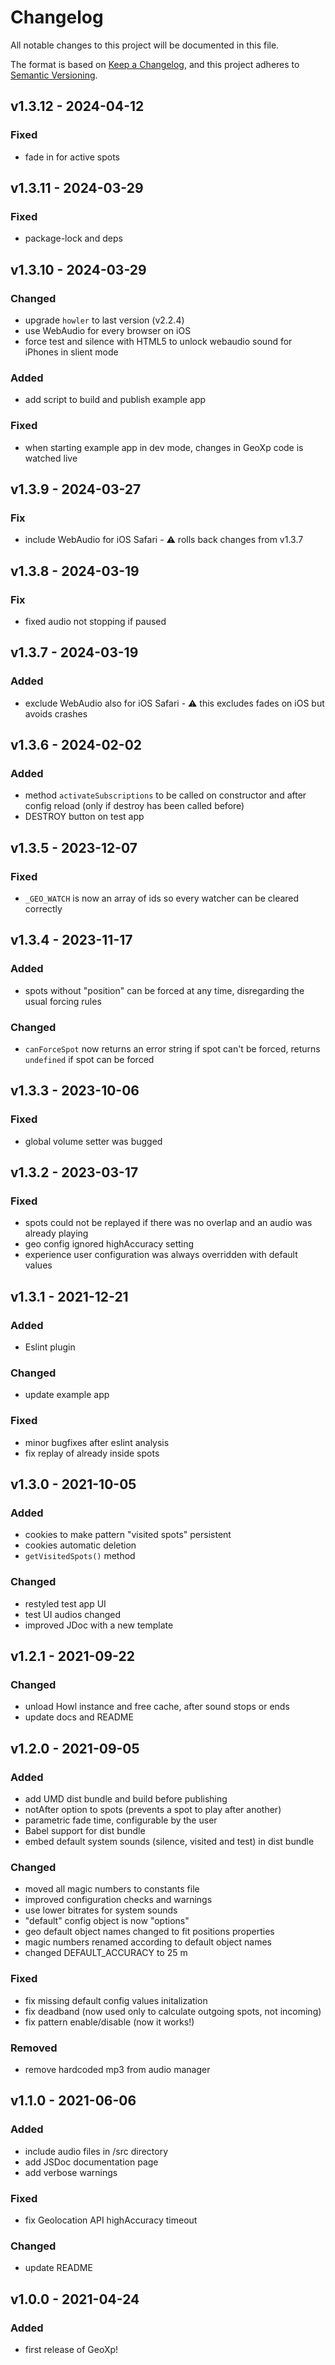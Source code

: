 # Changelog
All notable changes to this project will be documented in this file.

The format is based on [Keep a Changelog](https://keepachangelog.com/en/1.0.0/),
and this project adheres to [Semantic Versioning](https://semver.org/spec/v2.0.0.html).

## **v1.3.12** - 2024-04-12
### Fixed
* fade in for active spots

## **v1.3.11** - 2024-03-29
### Fixed
* package-lock and deps

## **v1.3.10** - 2024-03-29
### Changed
* upgrade `howler` to last version (v2.2.4)
* use WebAudio for every browser on iOS
* force test and silence with HTML5 to unlock webaudio sound for iPhones in slient mode

### Added
* add script to build and publish example app

### Fixed
* when starting example app in dev mode, changes in GeoXp code is watched live

## **v1.3.9** - 2024-03-27
### Fix
* include WebAudio for iOS Safari - ⚠ rolls back changes from v1.3.7

## **v1.3.8** - 2024-03-19
### Fix
* fixed audio not stopping if paused

## **v1.3.7** - 2024-03-19
### Added
* exclude WebAudio also for iOS Safari - ⚠ this excludes fades on iOS but avoids crashes

## **v1.3.6** - 2024-02-02
### Added
* method `activateSubscriptions` to be called on constructor and after config reload (only if destroy has been called before)
* DESTROY button on test app

## **v1.3.5** - 2023-12-07
### Fixed
* `_GEO_WATCH` is now an array of ids so every watcher can be cleared correctly

## **v1.3.4** - 2023-11-17
### Added
* spots without "position" can be forced at any time, disregarding the usual forcing rules

### Changed
* `canForceSpot` now returns an error string if spot can't be forced, returns `undefined` if spot can be forced

## **v1.3.3** - 2023-10-06
### Fixed
* global volume setter was bugged

## **v1.3.2** - 2023-03-17
### Fixed
* spots could not be replayed if there was no overlap and an audio was already playing
* geo config ignored highAccuracy setting
* experience user configuration was always overridden with default values

## **v1.3.1** - 2021-12-21
### Added
* Eslint plugin

### Changed
* update example app

### Fixed
* minor bugfixes after eslint analysis
* fix replay of already inside spots

## **v1.3.0** - 2021-10-05
### Added
* cookies to make pattern "visited spots" persistent
* cookies automatic deletion
* `getVisitedSpots()` method

### Changed
* restyled test app UI
* test UI audios changed
* improved JDoc with a new template

## **v1.2.1** - 2021-09-22
### Changed
* unload Howl instance and free cache, after sound stops or ends
* update docs and README

## **v1.2.0** - 2021-09-05
### Added
* add UMD dist bundle and build before publishing
* notAfter option to spots (prevents a spot to play after another)
* parametric fade time, configurable by the user
* Babel support for dist bundle
* embed default system sounds (silence, visited and test) in dist bundle

### Changed
* moved all magic numbers to constants file
* improved configuration checks and warnings
* use lower bitrates for system sounds
* "default" config object is now "options"
* geo default object names changed to fit positions properties
* magic numbers renamed according to default object names
* changed DEFAULT_ACCURACY to 25 m

### Fixed
* fix missing default config values initalization
* fix deadband (now used only to calculate outgoing spots, not incoming)
* fix pattern enable/disable (now it works!)

### Removed
* remove hardcoded mp3 from audio manager

## **v1.1.0** - 2021-06-06
### Added
* include audio files in /src directory
* add JSDoc documentation page
* add verbose warnings

### Fixed
* fix Geolocation API highAccuracy timeout

### Changed
* update README

## **v1.0.0** - 2021-04-24
### Added
* first release of GeoXp!